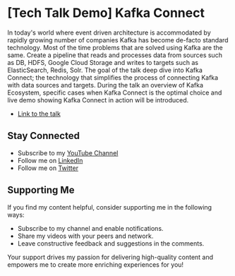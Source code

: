# [Tech Talk Demo] Kafka Connect

In today's world where event driven architecture is accommodated by rapidly growing number of companies Kafka has become de-facto standard technology.
Most of the time problems that are solved using Kafka are the same. Create a pipeline that reads and processes data from sources such as DB, HDFS, Google Cloud Storage and writes to targets such as ElasticSearch, Redis, Solr. The goal of the talk deep dive into Kafka Connect; the technology that simplifies the process of connecting Kafka with data sources and targets. During the talk an overview of Kafka Ecosystem, specific cases when Kafka Connect is the optimal choice and live demo showing Kafka Connect in action will be introduced.

- [Link to the talk](https://www.youtube.com/watch?v=p-BONLNbDJo&t=349s)

## Stay Connected

- Subscribe to my [YouTube Channel](https://www.youtube.com/@orkhan-1/)
- Follow me on [LinkedIn](https://www.linkedin.com/in/orkhan-gasanov)
- Follow me on [Twitter](https://x.com/GasanovOrkhan1)

## Supporting Me

If you find my content helpful, consider supporting me in the following ways:

- Subscribe to my channel and enable notifications.
- Share my videos with your peers and network.
- Leave constructive feedback and suggestions in the comments.

Your support drives my passion for delivering high-quality content and empowers me to create more enriching experiences
for you!

  